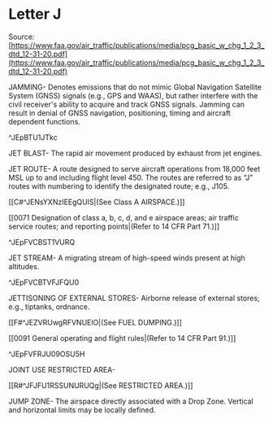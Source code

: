 # Letter J
Source: [https://www.faa.gov/air_traffic/publications/media/pcg_basic_w_chg_1_2_3_dtd_12-31-20.pdf](https://www.faa.gov/air_traffic/publications/media/pcg_basic_w_chg_1_2_3_dtd_12-31-20.pdf)

<div>

<div>

JAMMING- Denotes emissions that do not mimic Global Navigation Satellite System (GNSS) signals (e.g., GPS and WAAS), but rather interfere with the civil receiver's ability to acquire and track GNSS signals.  Jamming can result in denial of GNSS navigation, positioning, timing and aircraft dependent functions.

^JEpBTU1JTkc

</div>

<div>

JET BLAST- The rapid air movement produced by exhaust from jet engines.

</div>

<div>

JET ROUTE- A route designed to serve aircraft operations from 18,000 feet MSL up to and including flight level 450. The routes are referred to as “J” routes with numbering to identify the designated route; e.g., J105.

[[C#^JENsYXNzIEEgQUlS|(See Class A AIRSPACE.)]]

[[0071 Designation of class a, b, c, d, and e airspace areas; air traffic service routes; and reporting points|(Refer to 14 CFR Part 71.)]]

^JEpFVCBST1VURQ

</div>

<div>

JET STREAM- A migrating stream of high-speed winds present at high altitudes.

^JEpFVCBTVFJFQU0

</div>

<div>

JETTISONING OF EXTERNAL STORES- Airborne release of external stores; e.g., tiptanks, ordnance.

[[F#^JEZVRUwgRFVNUElO|(See FUEL DUMPING.)]]

[[0091 General operating and flight rules|(Refer to 14 CFR Part 91.)]]

^JEpFVFRJU09OSU5H

</div>

<div>

JOINT USE RESTRICTED AREA-

[[R#^JFJFU1RSSUNURUQg|(See RESTRICTED AREA.)]]

</div>

<div>

JUMP ZONE- The airspace directly associated with a Drop Zone. Vertical and horizontal limits may be locally defined.

</div>

</div>